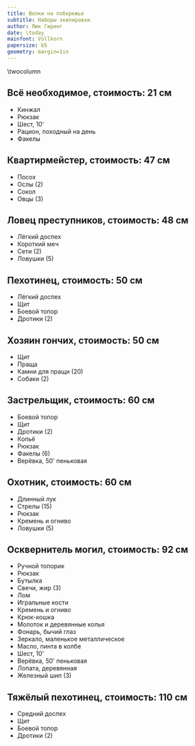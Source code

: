 ```yaml
---
title: Волки на побережье
subtitle: Наборы экипировки
author: Люк Гиринг
date: \today
mainfont: Vollkorn 
papersize: b5
geometry: margin=1in
---
```


\twocolumn

## Всё необходимое, стоимость: 21 см

- Кинжал 
- Рюкзак
- Шест, 10'
- Рацион, походный на день
- Факелы

## Квартирмейстер, стоимость: 47 см

- Посох
- Ослы (2)
- Сокол
- Овцы (3)

## Ловец преступников, стоимость: 48 см

- Лёгкий доспех
- Короткий меч
- Сети (2)
- Ловушки (5)

## Пехотинец, стоимость: 50 см

- Лёгкий доспех
- Щит
- Боевой топор 
- Дротики (2)

## Хозяин гончих, стоимость: 50 см

- Щит
- Праща
- Камни для пращи (20)
- Собаки (2)

## Застрельщик, стоимость: 60 см

- Боевой топор
- Щит 
- Дротики (2)
- Копьё
- Рюкзак
- Факелы (6)
- Верёвка, 50' пеньковая

## Охотник, стоимость: 60 см

- Длинный лук
- Стрелы (15)
- Рюкзак
- Кремень и огниво 
- Ловушки (5)

## Осквернитель могил, стоимость: 92 см

- Ручной топорик
- Рюкзак
- Бутылка
- Свечи, жир (3)
- Лом 
- Игральные кости
- Кремень и огниво 
- Крюк-кошка
- Молоток и деревянные колья 	
- Фонарь, бычий глаз
- Зеркало, маленькое металлическое
- Масло, пинта в колбе
- Шест, 10'
- Верёвка, 50' пеньковая
- Лопата, деревянная
- Железный шип (3)

## Тяжёлый пехотинец, стоимость: 110 см

- Средний доспех
- Щит
- Боевой топор
- Дротики (2)
